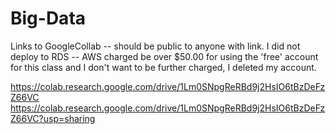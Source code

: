 # Big-Data

Links to GoogleCollab -- should be public to anyone with link. I did not deploy to RDS -- AWS charged be over $50.00 for using the 'free' account for this class and I don't want to be further charged, I deleted my account. 


https://colab.research.google.com/drive/1Lm0SNpgReRBd9j2HsIO6tBzDeFzZ66VC
<br>
https://colab.research.google.com/drive/1Lm0SNpgReRBd9j2HsIO6tBzDeFzZ66VC?usp=sharing
